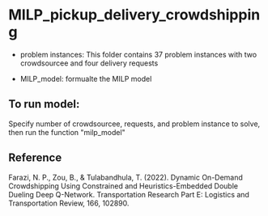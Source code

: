 # MILP_pickup_delivery_crowdshipping

* problem instances: This folder contains 37 problem instances with two crowdsourcee and four delivery requests

* MILP_model: formualte the MILP model

## To run model:

Specify number of crowdsourcee, requests, and problem instance to solve, then run the function "milp_model"

## Reference

Farazi, N. P., Zou, B., & Tulabandhula, T. (2022). Dynamic On-Demand Crowdshipping Using Constrained and Heuristics-Embedded Double Dueling Deep Q-Network. Transportation Research Part E: Logistics and Transportation Review, 166, 102890.
